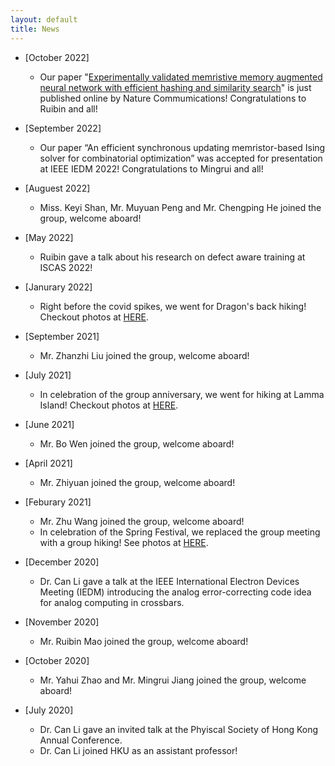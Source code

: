 ```yaml
---
layout: default
title: News
---
```

- [October 2022]
  - Our paper "[Experimentally validated memristive memory augmented neural network with efficient hashing and similarity search](https://www.nature.com/articles/s41467-022-33629-7)" is just published online by Nature Commumications! Congratulations to Ruibin and all! 

- [September 2022]
  - Our paper “An efficient synchronous updating memristor-based Ising solver for combinatorial optimization” was accepted for presentation at IEEE IEDM 2022! Congratulations to Mingrui and all!

- [Auguest 2022]
    - Miss. Keyi Shan, Mr. Muyuan Peng and Mr. Chengping He joined the group, welcome aboard!

- [May 2022]
    - Ruibin gave a talk about his research on defect aware training at ISCAS 2022!

- [Janurary 2022]
   - Right before the covid spikes, we went for Dragon's back hiking! Checkout photos at [HERE](/activities).
  
- [September 2021]
    - Mr. Zhanzhi Liu joined the group, welcome aboard!
- [July 2021]
    - In celebration of the group anniversary, we went for hiking at Lamma Island! Checkout photos at [HERE](/activities).
- [June 2021]
    - Mr. Bo Wen joined the group, welcome aboard!
- [April 2021]
    - Mr. Zhiyuan joined the group, welcome aboard!
- [Feburary 2021]
    - Mr. Zhu Wang joined the group, welcome aboard!
    - In celebration of the Spring Festival, we replaced the group meeting with a group hiking! See photos at [HERE](/activities).
- [December 2020]
    - Dr. Can Li gave a talk at the IEEE International Electron Devices Meeting (IEDM) introducing the analog error-correcting code idea for analog computing in crossbars. 
- [November 2020]
    - Mr. Ruibin Mao joined the group, welcome aboard!
- [October 2020]  
    - Mr. Yahui Zhao and Mr. Mingrui Jiang joined the group, welcome aboard!
- [July 2020]  
    - Dr. Can Li gave an invited talk at the Phyiscal Society of Hong Kong Annual Conference.
    - Dr. Can Li joined HKU as an assistant professor!
